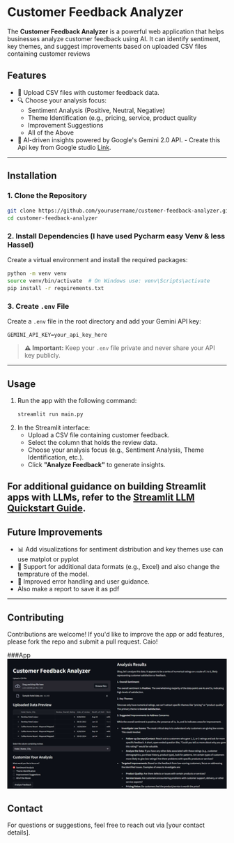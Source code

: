 # Customer Feedback Analyzer

The **Customer Feedback Analyzer** is a powerful web application that helps businesses analyze customer feedback using AI. It can identify sentiment, key themes, and suggest improvements based on uploaded CSV files containing customer reviews

## Features
- 📂 Upload CSV files with customer feedback data.
- 🔍 Choose your analysis focus:
  - Sentiment Analysis (Positive, Neutral, Negative)
  - Theme Identification (e.g., pricing, service, product quality
  - Improvement Suggestions
  - All of the Above
- 🧠 AI-driven insights powered by Google's Gemini 2.0 API. -
  Create this Api key from Google studio [Link](https://www.google.com/url?sa=t&rct=j&q=&esrc=s&source=web&cd=&cad=rja&uact=8&ved=2ahUKEwj39qiyioeMAxVohf0HHe5bJRsQmuEJegQIHRAB&url=https%3A%2F%2Faistudio.google.com%2Fapp%2Fapikey&usg=AOvVaw1WWenMsZaHnCnN4FhYRAe9&opi=89978449).

---

## Installation

### 1. Clone the Repository
```bash
git clone https://github.com/yourusername/customer-feedback-analyzer.git
cd customer-feedback-analyzer
```

### 2. Install Dependencies (I have used Pycharm easy Venv & less Hassel)
Create a virtual environment and install the required packages:
```bash
python -m venv venv
source venv/bin/activate  # On Windows use: venv\Scripts\activate
pip install -r requirements.txt
```

### 3. Create `.env` File
Create a `.env` file in the root directory and add your Gemini API key:
```
GEMINI_API_KEY=your_api_key_here
```

> **⚠️ Important:** Keep your `.env` file private and never share your API key publicly.

---

## Usage

1. Run the app with the following command:
   ```bash
   streamlit run main.py
   ```
2. In the Streamlit interface:
   - Upload a CSV file containing customer feedback.
   - Select the column that holds the review data.
   - Choose your analysis focus (e.g., Sentiment Analysis, Theme Identification, etc.).
   - Click **"Analyze Feedback"** to generate insights.

For additional guidance on building Streamlit apps with LLMs, refer to the [Streamlit LLM Quickstart Guide](https://docs.streamlit.io/develop/tutorials/chat-and-llm-apps/llm-quickstart).
---

## Future Improvements
- 📊 Add visualizations for sentiment distribution and key themes use can use matplot or pyplot 
- 📝 Support for additional data formats (e.g., Excel) and also change the temprature of the model.
- 🔄 Improved error handling and user guidance.
- Also make a report to save it as pdf 

---

## Contributing
Contributions are welcome! If you'd like to improve the app or add features, please fork the repo and submit a pull request. Caio!

###App
![Project Screenshot](
/Screenshot_app.jpg)


## Contact
For questions or suggestions, feel free to reach out via [your contact details].


